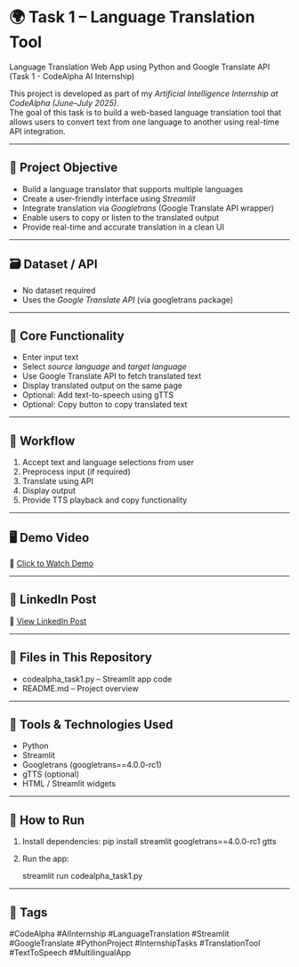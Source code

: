 # 🌍 Task 1 – Language Translation Tool

Language Translation Web App using Python and Google Translate API (Task 1 - CodeAlpha AI Internship)

This project is developed as part of my *Artificial Intelligence Internship at CodeAlpha (June–July 2025)*.  
The goal of this task is to build a web-based language translation tool that allows users to convert text from one language to another using real-time API integration.

---

## 📌 Project Objective

- Build a language translator that supports multiple languages  
- Create a user-friendly interface using *Streamlit*  
- Integrate translation via *Googletrans* (Google Translate API wrapper)  
- Enable users to copy or listen to the translated output  
- Provide real-time and accurate translation in a clean UI

---

## 🗃 Dataset / API

- No dataset required  
- Uses the *Google Translate API* (via googletrans package)

---

## 🧠 Core Functionality

- Enter input text  
- Select *source language* and *target language*  
- Use Google Translate API to fetch translated text  
- Display translated output on the same page  
- Optional: Add text-to-speech using gTTS  
- Optional: Copy button to copy translated text

---

## 🧪 Workflow

1. Accept text and language selections from user  
2. Preprocess input (if required)  
3. Translate using API  
4. Display output  
5. Provide TTS playback and copy functionality

---

## 🖥 Demo Video

🎥 [Click to Watch Demo](https://drive.google.com/file/d/1L4Nd4NRjxNvdpMoQZAJkxNNm0ncTN12z/view?usp=sharing)

---

## 🔗 LinkedIn Post

🔗 [View LinkedIn Post](https://www.linkedin.com/posts/lahari-kodali-0828822b3_aiinternship-languagetranslation-codealpha-activity-7343239507720167425-TkYN?utm_source=share&utm_medium=member_desktop&rcm=ACoAAEtp5eIBhoKqVvYHZHwtQ-dbov8KpB9raLc)

---

## 📁 Files in This Repository

- codealpha_task1.py – Streamlit app code   
- README.md – Project overview

---

## 🧰 Tools & Technologies Used

- Python  
- Streamlit  
- Googletrans (googletrans==4.0.0-rc1)  
- gTTS (optional)  
- HTML / Streamlit widgets

---

## 🚀 How to Run

1. Install dependencies:
   pip install streamlit googletrans==4.0.0-rc1 gtts

2. Run the app:

   streamlit run codealpha_task1.py


---

## 📌 Tags

#CodeAlpha #AIInternship #LanguageTranslation #Streamlit #GoogleTranslate #PythonProject #InternshipTasks #TranslationTool #TextToSpeech #MultilingualApp
